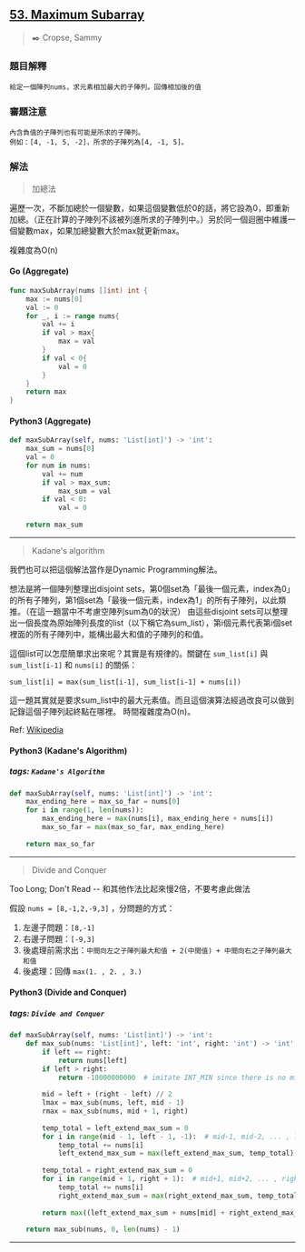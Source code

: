 ## [53. Maximum Subarray](https://leetcode.com/problems/maximum-subarray/)
> :black_nib: Cropse, Sammy
### 題目解釋
    給定一個陣列nums，求元素相加最大的子陣列。回傳相加後的值
### 審題注意
    內含負值的子陣列也有可能是所求的子陣列。
    例如：[4, -1, 5, -2]，所求的子陣列為[4, -1, 5]。
### 解法
> 加總法

遍歷一次，不斷加總於一個變數，如果這個變數低於0的話，將它設為0，即重新加總。（正在計算的子陣列不該被列進所求的子陣列中。）另於同一個迴圈中維護一個變數max，如果加總變數大於max就更新max。

複雜度為O(n)

#### Go (Aggregate)
```go
func maxSubArray(nums []int) int {
    max := nums[0]
    val := 0
    for _, i := range nums{
        val += i
        if val > max{
            max = val
        }
        if val < 0{
            val = 0
        }
    }
    return max
}
```

#### Python3 (Aggregate)
```python
def maxSubArray(self, nums: 'List[int]') -> 'int':
    max_sum = nums[0]
    val = 0
    for num in nums:
        val += num
        if val > max_sum:
            max_sum = val
        if val < 0:
            val = 0
    
    return max_sum
```

---
 > Kadane's algorithm

我們也可以把這個解法當作是Dynamic Programming解法。

想法是將一個陣列整理出disjoint sets，第0個set為「最後一個元素，index為0」的所有子陣列，第1個set為「最後一個元素，index為1」的所有子陣列，以此類推。（在這一題當中不考慮空陣列sum為0的狀況）
由這些disjoint sets可以整理出一個長度為原始陣列長度的list（以下稱它為sum_list），第i個元素代表第i個set裡面的所有子陣列中，能構出最大和值的子陣列的和值。

這個list可以怎麼簡單求出來呢？其實是有規律的。關鍵在 `sum_list[i]` 與 `sum_list[i-1]` 和 `nums[i]` 的關係：

    sum_list[i] = max(sum_list[i-1], sum_list[i-1] + nums[i])

這一題其實就是要求sum_list中的最大元素值。而且這個演算法經過改良可以做到記錄這個子陣列起終點在哪裡。
時間複雜度為O(n)。

Ref: [Wikipedia](https://en.wikipedia.org/wiki/Maximum_subarray_problem)

#### Python3 (Kadane's Algorithm)
##### tags: `Kadane's Algorithm`
```python
def maxSubArray(self, nums: 'List[int]') -> 'int':
    max_ending_here = max_so_far = nums[0]
    for i in range(1, len(nums)):
        max_ending_here = max(nums[i], max_ending_here + nums[i])
        max_so_far = max(max_so_far, max_ending_here)
    
    return max_so_far
```

---
> Divide and Conquer

Too Long; Don't Read -- 和其他作法比起來慢2倍，不要考慮此做法

假設 `nums = [8,-1,2,-9,3]` ，分問題的方式：
1. 左邊子問題：`[8,-1]`
2. 右邊子問題：`[-9,3]`
3. 後處理前需求出：`中間向左之子陣列最大和值 + 2(中間值) + 中間向右之子陣列最大和值`
4. 後處理：回傳 `max(1. , 2. , 3.)`

#### Python3 (Divide and Conquer)
##### tags: `Divide and Conquer`
```python
def maxSubArray(self, nums: 'List[int]') -> 'int':
    def max_sub(nums: 'List[int]', left: 'int', right: 'int') -> 'int':
        if left == right:
            return nums[left]
        if left > right:
            return -10000000000  # imitate INT_MIN since there is no minvalue in Python3
        
        mid = left + (right - left) // 2
        lmax = max_sub(nums, left, mid - 1)
        rmax = max_sub(nums, mid + 1, right)
        
        temp_total = left_extend_max_sum = 0
        for i in range(mid - 1, left - 1, -1):  # mid-1, mid-2, ... , left
            temp_total += nums[i]
            left_extend_max_sum = max(left_extend_max_sum, temp_total)
        
        temp_total = right_extend_max_sum = 0
        for i in range(mid + 1, right + 1):  # mid+1, mid+2, ... , right
            temp_total += nums[i]
            right_extend_max_sum = max(right_extend_max_sum, temp_total)
        
        return max((left_extend_max_sum + nums[mid] + right_extend_max_sum), lmax, rmax)
    
    return max_sub(nums, 0, len(nums) - 1)
```

---
